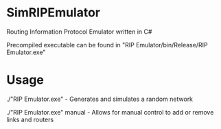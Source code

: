 # SimRIPEmulator
Routing Information Protocol Emulator written in C#

Precompiled executable can be found in "RIP Emulator/bin/Release/RIP Emulator.exe"

# Usage
./"RIP Emulator.exe" - Generates and simulates a random network

./"RIP Emulator.exe" manual - Allows for manual control to add or remove links and routers



